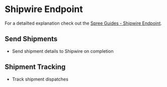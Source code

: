# Shipwire Endpoint

For a detailted explanation check out the [Spree Guides - Shipwire Endpoint](http://guides.spreecommerce.com/integration/shipwire_integration.html).

## Send Shipments

* Send shipment details to Shipwire on completion

## Shipment Tracking

* Track shipment dispatches